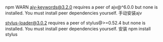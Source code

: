 npm WARN ajv-keywords@3.2.0 requires a peer of ajv@^6.0.0 but none is installed. You must install peer dependencies yourself.
手动安装ajv





stylus-loader@3.0.2 requires a peer of stylus@>=0.52.4 but none is installed. You must install peer dependencies yourself.
安装
npm install stylus
